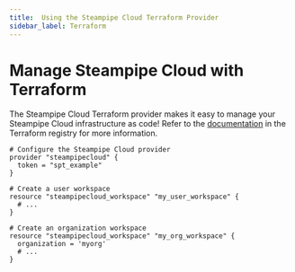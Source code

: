 ```yaml
---
title:  Using the Steampipe Cloud Terraform Provider
sidebar_label: Terraform
---
```



# Manage Steampipe Cloud with Terraform
The Steampipe Cloud Terraform provider makes it easy to manage your Steampipe Cloud infrastructure as code!  Refer to the [documentation](https://registry.terraform.io/providers/turbot/steampipecloud/latest/docs) in the Terraform registry for more information.


```hcl
# Configure the Steampipe Cloud provider
provider "steampipecloud" {
  token = "spt_example"
}

# Create a user workspace
resource "steampipecloud_workspace" "my_user_workspace" {
  # ...
}

# Create an organization workspace
resource "steampipecloud_workspace" "my_org_workspace" {
  organization = 'myorg'
  # ...
}
```
